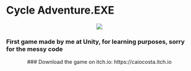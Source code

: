# Cycle Adventure.EXE

<div align="center">
  <a href="https://caiocosta.itch.io/cycle-adventure" rel="nofollow">
     <img src="https://img.itch.zone/aW1nLzQ0NzM1MjkucG5n/315x250%23c/4Rrvl1.png">
  </a>
</div>

### First game made by me at Unity, for learning purposes, sorry for the messy code<br>

<div align="center">
### Download the game on itch.io: https://caiocosta.itch.io
</div>
